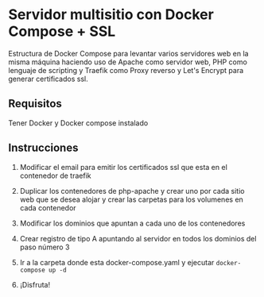 # Servidor multisitio con Docker Compose + SSL
Estructura de Docker Compose para levantar varios servidores web en la misma máquina haciendo uso de Apache como servidor web, PHP como lenguaje de scripting y Traefik como Proxy reverso y Let's Encrypt para generar certificados ssl.

## Requisitos
Tener Docker y Docker compose instalado

## Instrucciones
1) Modificar el email para emitir los certificados ssl que esta en el contenedor de traefik

2) Duplicar los contenedores de php-apache y crear uno por cada sitio web que se desea alojar y crear las carpetas para los volumenes en cada contenedor

3) Modificar los dominios que apuntan a cada uno de los contenedores

4) Crear registro de tipo A apuntando al servidor en todos los dominios del paso número 3

5) Ir a la carpeta donde esta docker-compose.yaml y ejecutar ```docker-compose up -d```

6) ¡Disfruta!